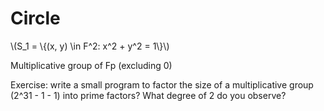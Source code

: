 # Circle


\\(S_1 = \\{(x, y) \in F^2: x^2 + y^2 = 1\\}\\)

Multiplicative group of Fp (excluding 0)

Exercise: write a small program to factor the size of a multiplicative group (2^31 - 1 - 1) into prime factors? What degree of 2 do you observe?

[^fields]: original STARKs used a big prime field (which you can see in some older tutorials devoted to STARKs). The *smooth* field allows for efficient modular arithmetics and at the same time is FFT-friendly (we will see later what it means). The key innovation behind Circle STARKs is the use of the circle which allowed to use so called Mersenne prime (a natural fit for `u32`) which is smooth in regards to field operations (modulo reduction being done via bit shifting -- todo - check) but is not FFT-friendly. Circle group over Mersenne prime field makes the latter FFT-friendly.